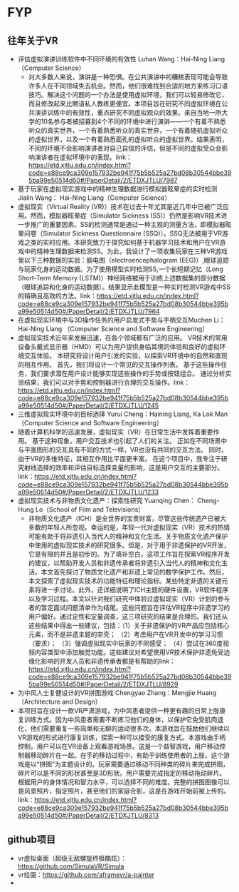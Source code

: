 # FYP

## 往年关于VR 

* 评估虚拟演讲训练软件中不同环境的有效性  Luhan Wang：Hai-Ning Liang（Computer Science）
  * 对大多数人来说，演讲是一种恐惧。在公共演讲中的糟糕表现可能会导致许多人在不同领域失去机会。然而，他们很难找到合适的地方来练习口语技巧。解决这个问题的一个办法是使用虚拟环境，我们可以轻易修改它，而且修改起来比聘请私人教练更便宜。本项目旨在研究不同虚拟环境在公共演讲训练中的有效性，重点研究不同虚拟观众的效果。来自当地一所大学的10名参与者被招募到4个不同的环境中进行演讲——一个有着不熟悉听众的真实世界，一个有着熟悉听众的真实世界，一个有着随机虚拟听众的虚拟世界，以及一个有着熟悉面孔的虚拟听众的虚拟世界。结果表明，不同的环境不会影响演讲者对自己自信的评估，但是不同的虚拟受众会影响演讲者在虚拟环境中的表现。link：https://etd.xjtlu.edu.cn/index.html?code=e88ce9ca309e157932be941f75b5b525a27bd08b30544bbe395ba99e50514d50#/PaperDetail/2/ETDXJTLU/7987
*  基于玩家在虚拟现实游戏中的精神生理数据进行模拟器眩晕症的实时检测Jialin Wang： Hai-Ning Liang（Computer Science）
  * 虚拟现实（Virtual Reality (VR)）技术在过去十年尤其是近几年中已被广泛应用。然而，模拟器眩晕症（Simulator Sickness (SS)）仍然是影响VR技术进一步推广的重要因素。SS的检测通常是通过一种主观的测量方法，即模拟器眩晕问卷（Simulator Sickness Questionnaire (SSQ)）。SSQ无法被用于VR游戏之类的实时应用。本研究致力于探究如何基于机器学习技术和用户在VR游戏中的精神生理数据来检测SS。为此，我设计了一项收集玩家在三种VR游戏里以下三种数据的实验：脑电图（electroencephalogram (EEG)）,眼球追踪与玩家化身的运动数据。为了使用模型实时检测SS,一个长短期记忆（Long Short-Term Memory (LSTM)）神经网络被用于训练上述数据集的部分数据（眼球追踪和化身的运动数据）。结果显示此模型是一种实时检测VR游戏中SS的精确且高效的方法。link：https://etd.xjtlu.edu.cn/index.html?code=e88ce9ca309e157932be941f75b5b525a27bd08b30544bbe395ba99e50514d50#/PaperDetail/2/ETDXJTLU/7964
*  在虚拟现实环境中与3D操作任务的用户启发式手势与手柄交互Muchen Li：Hai-Ning Liang （Computer Science and Software Engineering）
  * 虚拟现实技术近年来发展迅速，在各个领域都有广泛的应用。 VR技术的常用设备头戴式显示器（HMD）可以为用户提供身临其境的体验和良好的虚拟环境交互体验。 本研究将设计用户引发的实验，以探索VR环境中的自然和直观的相互作用。 首先，我们将设计一个常见的交互操作列表。 基于这些操作任务，我们要求潜在用户设计能够实现这些操作的手势或按钮组合。 通过分析实验结果，我们可以对手势和控制器进行合理的交互操作。link：https://etd.xjtlu.edu.cn/index.html?code=e88ce9ca309e157932be941f75b5b525a27bd08b30544bbe395ba99e50514d50#/PaperDetail/2/ETDXJTLU/1245
*  三维虚拟现实环境中的目标选择 Yurui Cheng：Haining Liang, Ka Lok Man （Computer Science and Software Engineering）
  * 随着计算机科学的迅速发展，虚拟现实（VR）在日常生活中发挥着重要作用。 基于这种现象，用户交互技术也引起了人们的关注。 正如在不同场景中与平面图形的交互具有不同的方式一样，VR也没有共同的交互方法。 同时，由于VR的多维特征，其相互作用比平面更丰富。 在这个项目中，我专注于研究射线选择的效率和评估目标选择变量的影响，这是用户交互的主要部分。link：https://etd.xjtlu.edu.cn/index.html?code=e88ce9ca309e157932be941f75b5b525a27bd08b30544bbe395ba99e50514d50#/PaperDetail/2/ETDXJTLU/1233
* 虚拟现实技术与非物质文化遗产：探索性研究 Yuanqing Chen： Cheng-Hung Lo（School of Film and Televisions）
  * 非物质文化遗产（ICH）是全世界的宝贵财富，尽管这些传统遗产已被大多数的年轻人所忽视。幸运的是，年轻一代对虚拟现实（VR）技术的热情可能有助于将非遗引入当代人的精神和文化生活。关于物质文化遗产保护中使用的虚拟现实技术的研究很多。但是，对于用于非遗保护的VR开发，它是有限的并且是初步的。为了填补空白，这项工作旨在探索VR程序开发的建议，以帮助开发人员和非遗传承者将非遗引入当代人的精神和文化生活。本文首先探讨了物质文化遗产和非遗上常见的数字保护工作。然后，本文探索了虚拟现实技术的功能特征和理论指标。某些特定非遗的关键元素将进一步讨论。此外，还详细说明了ICH主题的硬件设置，VR软件程序以及学习过程。本文以针对我们研究中体验过虚拟现实（VR）计划的参与者的暂定面试问题清单作为结尾。这些问题旨在评估VR程序中非遗学习的用户偏好。通过定性和定量调查，这三项研究的结果是合理的。我们还从这些结果中得出一些建议，包括：（1）关于非遗保护的VR产品应包括核心元素，而不是非遗主题的空壳； （2）考虑用户在VR开发中的学习习惯（要求）； （3）强调虚拟现实中玩家的不同感受； （4）尝试在360度视频内容类型中添加触觉功能。这些建议对希望使用VR技术保护非遗免受边缘化影响的开发人员和非遗传承者都是有帮助的link：https://etd.xjtlu.edu.cn/index.html?code=e88ce9ca309e157932be941f75b5b525a27bd08b30544bbe395ba99e50514d50#/PaperDetail/2/ETDXJTLU/8929
*  为中风人士复健设计的VR拼图游戏 Chengyao Zhang：Mengjie Huang（Architecture and Design）
  * 本项目旨在设计一款VR严肃游戏，为中风患者提供一种更有趣的日常上肢康复训练方式。因为中风患者需要不断练习他们的身体，以保护它免受肌肉退化，他们需要重复一些简单和无聊的运动很多次。本游戏旨在鼓励他们继续以VR游戏的形式进行康复训练，探索一种可以接受的康复方式。本游戏由手柄控制，用户可以在VR设备上观看游戏场景。这是一个益智游戏，用户移动控制器移动碎片在一起。在手的移动过程中，有助于训练使用者的上肢。这个游戏是以“拼图”为主题设计的。玩家需要通过移动不同种类的碎片来完成拼图，碎片可以是不同的形状甚至是3D形状。用户需要完成指定的移动拖动碎片。根据用户的身体情况和智力水平，可以选择不同的难度。完整的拼图图像可以是风景照片，指定照片，甚至他们的家庭合影，这是在游戏开始前被上传的。link：https://etd.xjtlu.edu.cn/index.html?code=e88ce9ca309e157932be941f75b5b525a27bd08b30544bbe395ba99e50514d50#/PaperDetail/2/ETDXJTLU/8313

## github项目

* vr虚拟桌面（超级无敌螺旋终极酷炫）：https://github.com/SimulaVR/Simula
* vr绘画：https://github.com/aframevr/a-painter
* 

